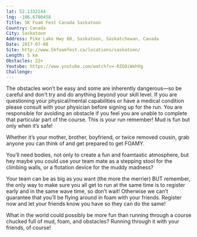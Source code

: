 ```yaml
---
lat: 52.1332144
lng: -106.6700458
Title: 5K Foam Fest Canada Saskatoon
Country: Canada
City: Saskatoon
Address: Pike Lake Hwy 60, Saskatoon, Saskatchewan, Canada
Date: 2017-07-08
Site: http://www.5kfoamfest.ca/locations/saskatoon/
Length: 5 km
Obstacles: 22+
Youtube: https://www.youtube.com/watch?v=-RZG8iWehVg
Challenge:
---
```


The obstacles won’t be easy and some are inherently dangerous—so be careful and don’t try and do anything beyond your skill level. If you are questioning your physical/mental capabilities or have a medical condition please consult with your physician before signing up for the run. You are responsible for avoiding an obstacle if you feel you are unable to complete that particular part of the course. This is your run remember! Mud is fun but only when it’s safe!

Whether it’s your mother, brother, boyfriend, or twice removed cousin, grab anyone you can think of and get prepared to get FOAMY.

You’ll need bodies, not only to create a fun and foamtastic atmosphere, but hey maybe you could use your team mate as a stepping stool for the climbing walls, or a flotation device for the muddy madness?

Your team can be as big as you want (the more the merrier) BUT remember, the only way to make sure you all get to run at the same time is to register early and in the same wave time, so don’t wait! Otherwise we can’t guarantee that you’ll be flying around in foam with your friends. Register now and let your friends know you have so they can do the same!

What in the world could possibly be more fun than running through a course chucked full of mud, foam, and obstacles? Running through it with your friends, of course!
